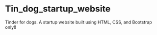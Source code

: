 # Tin_dog_startup_website
Tinder for dogs. A startup website built using HTML, CSS, and Bootstrap only!!
